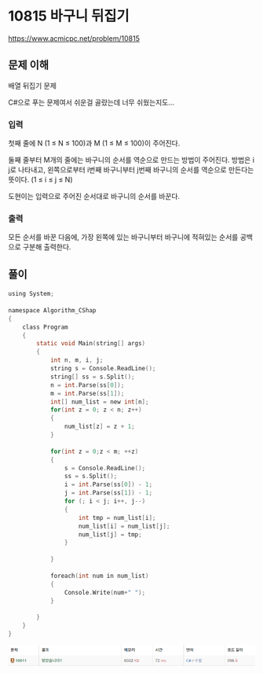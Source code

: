 # 10815 바구니 뒤집기

https://www.acmicpc.net/problem/10815

## 문제 이해

배열 뒤집기 문제

C#으로 푸는 문제여서 쉬운걸 골랐는데 너무 쉬웠는지도...

### 입력

첫째 줄에 N (1 ≤ N ≤ 100)과 M (1 ≤ M ≤ 100)이 주어진다.

둘째 줄부터 M개의 줄에는 바구니의 순서를 역순으로 만드는 방법이 주어진다. 방법은 i j로 나타내고, 왼쪽으로부터 i번째 바구니부터 j번째 바구니의 순서를 역순으로 만든다는 뜻이다. (1 ≤ i ≤ j ≤ N)

도현이는 입력으로 주어진 순서대로 바구니의 순서를 바꾼다.

### 출력

모든 순서를 바꾼 다음에, 가장 왼쪽에 있는 바구니부터 바구니에 적혀있는 순서를 공백으로 구분해 출력한다.

## 풀이

```c
using System;

namespace Algorithm_CShap
{
    class Program
    {
        static void Main(string[] args)
        {
            int n, m, i, j;
            string s = Console.ReadLine();
            string[] ss = s.Split();
            n = int.Parse(ss[0]);
            m = int.Parse(ss[1]);
            int[] num_list = new int[n];
            for(int z = 0; z < n; z++)
            {
                num_list[z] = z + 1;
            }

            for(int z = 0;z < m; ++z)
            {
                s = Console.ReadLine();
                ss = s.Split();
                i = int.Parse(ss[0]) - 1;
                j = int.Parse(ss[1]) - 1;
                for (; i < j; i++, j--)
                {
                    int tmp = num_list[i];
                    num_list[i] = num_list[j];
                    num_list[j] = tmp;
                }

            }

            foreach(int num in num_list)
            {
                Console.Write(num+" ");
            }

        }
    }
}

```

![img.png](10815_Cshap.png)